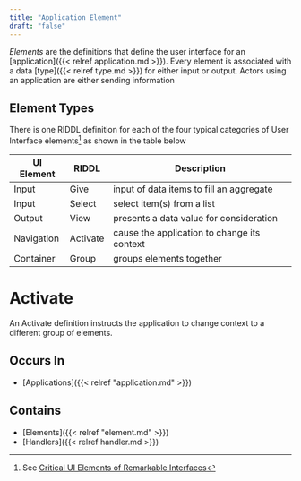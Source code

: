 ```yaml
---
title: "Application Element"
draft: "false"
---
```


*Elements* are the definitions that define the user interface for an
[application]({{< relref application.md >}}). Every element is associated 
with a data [type]({{< relref type.md >}}) for either input or output. 
Actors using an application are either sending information

## Element Types
There is one RIDDL definition for each of the four typical categories of 
User Interface elements[^1] as shown in the table below

[^1]: See [Critical UI Elements of Remarkable Interfaces](https://www.peppersquare.com/blog/4-critical-ui-elements-of-remarkable-interfaces/) 


| UI Element | RIDDL    | Description                                  |
|------------|----------|----------------------------------------------|
| Input      | Give     | input of data items to fill an aggregate     |
| Input      | Select   | select item(s) from a list                   |
| Output     | View     | presents a data value for consideration      |
| Navigation | Activate | cause the application to change its context  |
| Container  | Group    | groups elements together                     |



# Activate
An Activate definition instructs the application to change context to a 
different group of elements.

## Occurs In
* [Applications]({{< relref "application.md" >}})

## Contains
* [Elements]({{< relref "element.md" >}})
* [Handlers]({{< relref handler.md >}})

